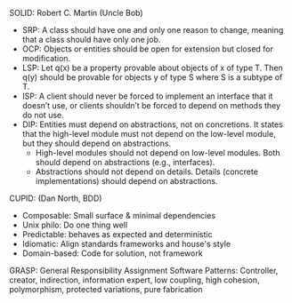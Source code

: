 SOLID: Robert C. Martin (Uncle Bob)   
* SRP: A class should have one and only one reason to change, meaning that a class should have only one job.  
* OCP: Objects or entities should be open for extension but closed for modification.  
* LSP: Let q(x) be a property provable about objects of x of type T. Then q(y) should be provable for objects y of type S where S is a subtype of T.  
* ISP: A client should never be forced to implement an interface that it doesn’t use, or clients shouldn’t be forced to depend on methods they do not use.  
* DIP: Entities must depend on abstractions, not on concretions. It states that the high-level module must not depend on the low-level module, but they should depend on abstractions.
  - High-level modules should not depend on low-level modules. Both should depend on abstractions (e.g., interfaces).
  - Abstractions should not depend on details. Details (concrete implementations) should depend on abstractions.

CUPID: (Dan North, BDD)   
* Composable: Small surface & minimal dependencies    
* Unix philo: Do one thing well   
* Predictable: behaves as expected and deterministic  
* Idiomatic: Align standards frameworks and house's style    
* Domain-based: Code for solution, not framework    

GRASP: General Responsibility Assignment Software Patterns: Controller, creator, indirection, information expert, low coupling, high cohesion, polymorphism, protected variations, pure fabrication
